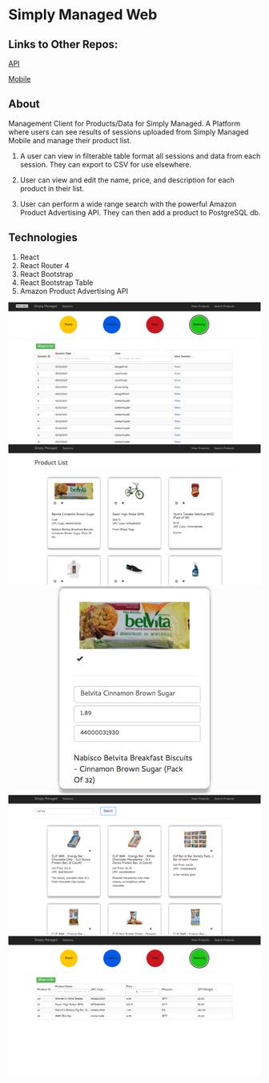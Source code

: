 # Simply Managed Web

## Links to Other Repos:
  [API](https://github.com/lukeschuyler/inventory-mobile-API)
  
  [Mobile](https://github.com/lukeschuyler/mobile-inventory)
  
## About

Management Client for Products/Data for Simply Managed. A Platform where users can see results of sessions uploaded from Simply Managed Mobile and manage their product list.

1. A user can view in filterable table format all sessions and data from each session. They can export to CSV for use elsewhere.

2. User can view and edit the name, price, and description for each product in their list. 

3. User can perform a wide range search with the powerful Amazon Product Advertising API. They can then add a product to PostgreSQL db.



## Technologies

1. React
2. React Router 4
3. React Bootstrap
4. React Bootstrap Table
5. Amazon Product Advertising API


<div align="center">
  <img style="{display: block, margin: 50px}" src="IMG/Screen Shot 2017-05-18 at 10.30.40 AM.png" />
  <img style="{display: block, margin: 50px}" src="IMG/Screen Shot 2017-05-18 at 10.30.58 AM.png" />
  <img style="{display: block, margin: 50px}" src="IMG/Screen Shot 2017-05-18 at 10.31.14 AM.png" />
  <img style="{display: block, margin: 50px}" src="IMG/Screen Shot 2017-05-18 at 10.31.43 AM.png" />
  <img style="{display: block, margin: 50px}" src="IMG/Screen Shot 2017-05-18 at 10.31.59 AM.png" />
</div>
